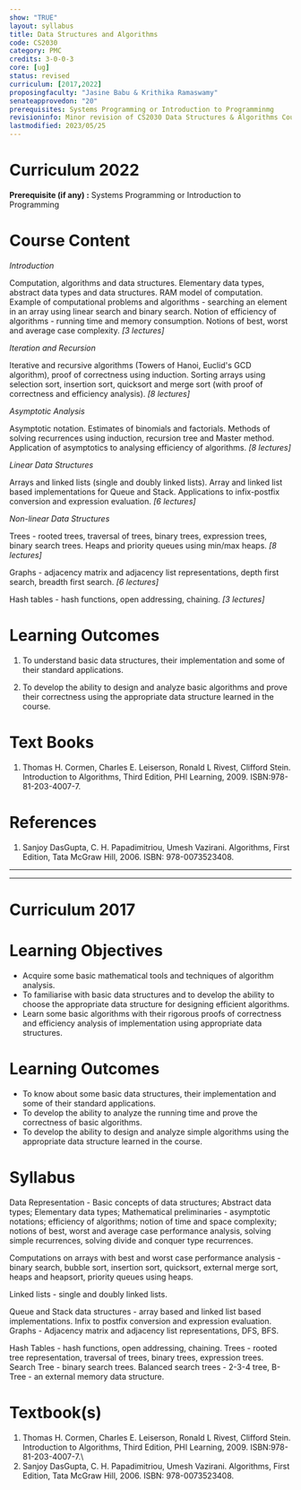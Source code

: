 ```yaml
---
show: "TRUE"
layout: syllabus
title: Data Structures and Algorithms
code: CS2030
category: PMC
credits: 3-0-0-3
core: [ug]
status: revised
curriculum: [2017,2022]
proposingfaculty: "Jasine Babu & Krithika Ramaswamy"
senateapprovedon: "20"
prerequisites: Systems Programming or Introduction to Programminmg
revisioninfo: Minor revision of CS2030 Data Structures & Algorithms Course
lastmodified: 2023/05/25
---
```


# Curriculum 2022

**Prerequisite (if any) :** Systems Programming or Introduction to Programming

# Course Content 

*Introduction*

Computation, algorithms and data structures. Elementary data types,
abstract data types and data structures. RAM model of computation.
Example of computational problems and algorithms - searching an element
in an array using linear search and binary search. Notion of efficiency
of algorithms - running time and memory consumption. Notions of best,
worst and average case complexity. *\[3 lectures\]*

*Iteration and Recursion*

Iterative and recursive algorithms (Towers of Hanoi, Euclid's GCD
algorithm), proof of correctness using induction. Sorting arrays using
selection sort, insertion sort, quicksort and merge sort (with proof of
correctness and efficiency analysis). *\[8 lectures\]*

*Asymptotic Analysis*

Asymptotic notation. Estimates of binomials and factorials. Methods of
solving recurrences using induction, recursion tree and Master method.
Application of asymptotics to analysing efficiency of algorithms. *\[8
lectures\]*

*Linear Data Structures*

Arrays and linked lists (single and doubly linked lists). Array and
linked list based implementations for Queue and Stack. Applications to
infix-postfix conversion and expression evaluation. *\[6 lectures\]*

*Non-linear Data Structures*

Trees - rooted trees, traversal of trees, binary trees, expression
trees, binary search trees. Heaps and priority queues using min/max
heaps. *\[8 lectures\]*

Graphs - adjacency matrix and adjacency list representations, depth
first search, breadth first search. *\[6 lectures\]*

Hash tables - hash functions, open addressing, chaining. *\[3
lectures\]*

# Learning Outcomes 

1. To understand basic data structures, their implementation and some of their standard applications.

2. To develop the ability to design and analyze basic algorithms and prove their correctness using the appropriate data structure learned in  the course.

# Text Books 

1.  Thomas H. Cormen, Charles E. Leiserson, Ronald L Rivest, Clifford Stein. Introduction to Algorithms, Third Edition, PHI Learning, 2009. ISBN:978-81-203-4007-7.

# References 

1. Sanjoy DasGupta, C. H. Papadimitriou, Umesh Vazirani. Algorithms, First Edition, Tata McGraw Hill, 2006. ISBN: 978-0073523408.

------------
------------

# Curriculum 2017

# Learning Objectives
-   Acquire some basic mathematical tools and techniques of algorithm
    analysis.
-   To familiarise with basic data structures and to develop the ability
    to choose the appropriate data structure for designing efficient
    algorithms.
-   Learn some basic algorithms with their rigorous proofs of
    correctness and efficiency analysis of implementation using
    appropriate data structures.

# Learning Outcomes
-   To know about some basic data structures, their implementation and
    some of their standard applications.
-   To develop the ability to analyze the running time and prove the
    correctness of basic algorithms.
-   To develop the ability to design and analyze simple algorithms using
    the appropriate data structure learned in the course.

# Syllabus
Data Representation - Basic concepts of data structures; Abstract data
types; Elementary data types; Mathematical preliminaries - asymptotic
notations; efficiency of algorithms; notion of time and space
complexity; notions of best, worst and average case performance
analysis, solving simple recurrences, solving divide and conquer type
recurrences.

Computations on arrays with best and worst case performance analysis -
binary search, bubble sort, insertion sort, quicksort, external merge
sort, heaps and heapsort, priority queues using heaps.

Linked lists - single and doubly linked lists.

Queue and Stack data structures - array based and linked list based
implementations. Infix to postfix conversion and expression evaluation.
Graphs - Adjacency matrix and adjacency list representations, DFS, BFS.

Hash Tables - hash functions, open addressing, chaining. Trees - rooted
tree representation, traversal of trees, binary trees, expression trees.
Search Tree - binary search trees. Balanced search trees - 2-3-4 tree,
B-Tree - an external memory data structure.

# Textbook(s)

1.  Thomas H. Cormen, Charles E. Leiserson, Ronald L Rivest, Clifford
    Stein. Introduction to Algorithms, Third Edition, PHI
    Learning, 2009. ISBN:978-81-203-4007-7.\
2.  Sanjoy DasGupta, C. H. Papadimitriou, Umesh Vazirani. Algorithms,
    First Edition, Tata McGraw Hill, 2006. ISBN: 978-0073523408.



